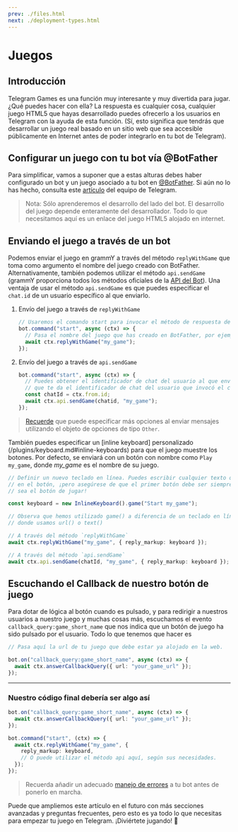 ```yaml
---
prev: ./files.html
next: ./deployment-types.html
---
```


# Juegos

## Introducción

Telegram Games es una función muy interesante y muy divertida para jugar.
¿Qué puedes hacer con ella?
La respuesta es cualquier cosa, cualquier juego HTML5 que hayas desarrollado puedes ofrecerlo a los usuarios en Telegram con la ayuda de esta función.
(Sí, esto significa que tendrás que desarrollar un juego real basado en un sitio web que sea accesible públicamente en Internet antes de poder integrarlo en tu bot de Telegram).

## Configurar un juego con tu bot vía @BotFather

Para simplificar, vamos a suponer que a estas alturas debes haber configurado un bot y un juego asociado a tu bot en [@BotFather](https://t.me/BotFather).
Si aún no lo has hecho, consulta este [artículo](https://core.telegram.org/bots/games) del equipo de Telegram.

> Nota: Sólo aprenderemos el desarrollo del lado del bot.
> El desarrollo del juego depende enteramente del desarrollador.
> Todo lo que necesitamos aquí es un enlace del juego HTML5 alojado en internet.

## Enviando el juego a través de un bot

Podemos enviar el juego en grammY a través del método `replyWithGame` que toma como argumento el nombre del juego creado con BotFather.
Alternativamente, también podemos utilizar el método `api.sendGame` (grammY proporciona todos los métodos oficiales de la [API del Bot](https://core.telegram.org/bots/api)).
Una ventaja de usar el método `api.sendGame` es que puedes especificar el `chat.id` de un usuario específico al que enviarlo.

1. Envío del juego a través de `replyWithGame`

   ```ts
   // Usaremos el comando start para invocar el método de respuesta del juego.
   bot.command("start", async (ctx) => {
     // Pasa el nombre del juego que has creado en BotFather, por ejemplo "my_game".
     await ctx.replyWithGame("my_game");
   });
   ```

2. Envío del juego a través de `api.sendGame`

   ```ts
   bot.command("start", async (ctx) => {
     // Puedes obtener el identificador de chat del usuario al que enviar tu juego con `ctx.from.id`.
     // que te da el identificador de chat del usuario que invocó el comando de inicio.
     const chatId = ctx.from.id;
     await ctx.api.sendGame(chatid, "my_game");
   });
   ```

> [Recuerde](./basics.md#sending-messages) que puede especificar más opciones al enviar mensajes utilizando el objeto de opciones de tipo `Other`.

También puedes especificar un [inline keyboard] personalizado (/plugins/keyboard.md#inline-keyboards) para que el juego muestre los botones.
Por defecto, se enviará con un botón con nombre como `Play my_game`, donde _my_game_ es el nombre de su juego.

```ts
// Definir un nuevo teclado en línea. Puedes escribir cualquier texto que se muestre
// en el botón, ¡pero asegúrese de que el primer botón debe ser siempre
// sea el botón de jugar!

const keyboard = new InlineKeyboard().game("Start my_game");

// Observa que hemos utilizado game() a diferencia de un teclado en línea normal
// donde usamos url() o text()

// A través del método `replyWithGame`
await ctx.replyWithGame("my_game", { reply_markup: keyboard });

// A través del método `api.sendGame`
await ctx.api.sendGame(chatId, "my_game", { reply_markup: keyboard });
```

## Escuchando el Callback de nuestro botón de juego

Para dotar de lógica al botón cuando es pulsado, y para redirigir a nuestros usuarios a nuestro juego y muchas cosas más, escuchamos el evento `callback_query:game_short_name` que nos indica que un botón de juego ha sido pulsado por el usuario.
Todo lo que tenemos que hacer es

```ts
// Pasa aquí la url de tu juego que debe estar ya alojado en la web.

bot.on("callback_query:game_short_name", async (ctx) => {
  await ctx.answerCallbackQuery({ url: "your_game_url" });
});
```

---

### Nuestro código final debería ser algo así

```ts
bot.on("callback_query:game_short_name", async (ctx) => {
  await ctx.answerCallbackQuery({ url: "your_game_url" });
});

bot.command("start", (ctx) => {
  await ctx.replyWithGame("my_game", {
    reply_markup: keyboard,
    // O puede utilizar el método api aquí, según sus necesidades.
  });
});
```

> Recuerda añadir un adecuado [manejo de errores](./errors.md) a tu bot antes de ponerlo en marcha.

Puede que ampliemos este artículo en el futuro con más secciones avanzadas y preguntas frecuentes, pero esto es ya todo lo que necesitas para empezar tu juego en Telegram.
¡Diviértete jugando! :space_invader:
